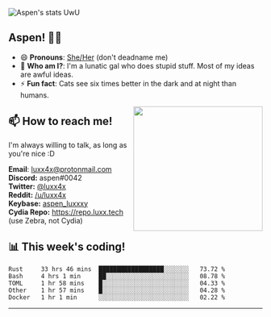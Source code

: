 ![Aspen's stats UwU](https://github-readme-stats.vercel.app/api?username=luxxxxy&show_icons=true&theme=onedark)

## Aspen! 🏳️‍⚧️

 - 😄 **Pronouns**: [She/Her](https://www.mypronouns.org/she-her) (don't deadname me)
 - 👩 **Who am I?**: I'm a lunatic gal who does stupid stuff. Most of my ideas are awful ideas.  
 - ⚡ **Fun fact**: <!--START_SECTION:catfact-->Cats see six times better in the dark and at night than humans.<!--END_SECTION:catfact-->
 
<img align="right" src="https://raw.githubusercontent.com/luxxxxy/luxxxxy/master/crab.jpg" width="256px" height="247px" />  

## 📫 How to reach me!
I'm always willing to talk, as long as you're nice :D

**Email**: luxx4x@protonmail.com  
**Discord:** aspen#0042  
**Twitter:** [@luxx4x](https://twitter.com/luxx4x)  
**Reddit:** [/u/luxx4x](https://reddit.com/user/luxx4x/)  
**Keybase:** [aspen_luxxxy](https://keybase.io/aspen_luxxxy)  
**Cydia Repo:** https://repo.luxx.tech (use Zebra, not Cydia)

## 📊 **This week's coding!**
<!--START_SECTION:waka-->
```text
Rust     33 hrs 46 mins  ██████████████████░░░░░░░   73.72 % 
Bash     4 hrs 1 min     ██░░░░░░░░░░░░░░░░░░░░░░░   08.78 % 
TOML     1 hr 58 mins    █░░░░░░░░░░░░░░░░░░░░░░░░   04.33 % 
Other    1 hr 57 mins    █░░░░░░░░░░░░░░░░░░░░░░░░   04.28 % 
Docker   1 hr 1 min      ░░░░░░░░░░░░░░░░░░░░░░░░░   02.22 %
```
<!--END_SECTION:waka-->

-------
